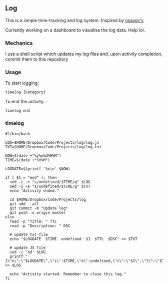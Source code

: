 ## Log
This is a simple time-tracking and log system. Inspired by [osavox's](https://github.com/osavox/research.log)

Currently working on a dashboard to visualise the log data. Help lol.

### Mechanics
I use a shell script which updates my log files and, upon activity completion, commit them to this repository

### Usage
To start logging:
```
timelog {Category}
```
To end the activity:
```
timelog end
```

### timelog
```shell
#!/bin/bash

LOG=$HOME/Dropbox/Code/Projects/log/log.js
TXT=$HOME/Dropbox/Code/Projects/log/log.txt

NOW=$(date +"%y%m%d%H%M")
TIME=$(date +"%H%M")

LOGDATE=$(printf '%x\n' $NOW)

if [ $1 = "end" ]; then
  sed -i -e "s/undefined/$TIME/g" $LOG
  sed -i -e "s/undefined/$TIME/g" $TXT
  echo "Activity ended."

  cd $HOME/Dropbox/Code/Projects/log
  git add --all
  git commit -m "Update log"
  git push -u origin master
else
  read -p "Title: " TTL
  read -p "Description: " DSC

  # update txt file
  echo "$LOGDATE  $TIME  undefined  $1  $TTL  $DSC" >> $TXT

  # update JS file
  sed -i '$d' $LOG
  printf "{\"n\":\"$LOGDATE\",\"s\":$TIME,\"e\":undefined,\"c\":\"$1\",\"t\":\"$TTL\",\"d\":\"$DSC\"},\n]" >> $LOG

  echo "Activity started. Remember to close this log."
fi
```
